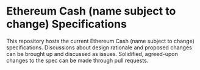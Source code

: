 # Ethereum Cash (name subject to change) Specifications

This repository hosts the current Ethereum Cash (name subject to change) specifications.
Discussions about design rationale and proposed changes can be brought up and discussed as issues.
Solidified, agreed-upon changes to the spec can be made through pull requests.
